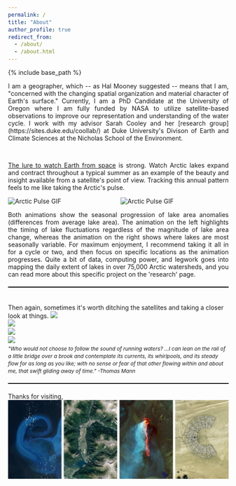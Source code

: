 ```yaml
---
permalink: /
title: "About"
author_profile: true
redirect_from: 
  - /about/
  - /about.html
---
```


{% include base_path %}
<p align="justify">
I am a geographer, which -- as Hal Mooney suggested -- means that I am, "concerned with the changing spatial organization and material character of Earth's surface."  Currently, I am a PhD Candidate at the University of Oregon where I am fully funded by NASA to utilize satellite-based observations to improve our representation and understanding of the water cycle. I work with my advisor Sarah Cooley and her [research group](https://sites.duke.edu/coollab/) at Duke University's Divison of Earth and Climate Sciences at the Nicholas School of the Environment.</p>
<br/>

<p align="justify">
<span style="font-size:1.0em;"><a href="/files/Earth-from-Space.pdf"> The lure to watch Earth from space</a> is strong.  Watch Arctic lakes expand and contract throughout a typical summer
  as an example of the beauty and insight available from a satellite's point of view. Tracking this annual pattern feels to me like taking the Arctic's pulse. 

<div style="display: flex; justify-content: center; gap: 10px;">
  <img src="/images/anom_z_12_circle.gif" width="450" alt="Arctic Pulse GIF">
  <img src="/images/anom_km_12_circle.gif" width="450" alt="Arctic Pulse GIF">
</div>

<p align="justify"><span style="font-size:1.0em;"> Both animations show the seasonal progression of lake area anomalies (differences from average lake area). The animation on the left highlights the timing of lake fluctuations regardless of the magnitude of lake area change, whereas the animation on the right shows where lakes are most seasonally variable. For maximum enjoyment, I recommend taking it all in for a cycle or two, and then focus on specific locations as the animation progresses. Quite a bit of data, computing power, and legwork goes into mapping the daily extent of lakes in over 75,000 Arctic watersheds, and you can read more about this specific project on the 'research' page.</span>
</p>

<hr style="height: 2px; background-color: black; border: none; margin: 20px 0;">
<br/>
<span style="font-size:1.0em;"> Then again, sometimes it's worth ditching the satellites and taking a closer look at things.</span>
<img src= '/images/chile/confluence_BW1.jpg'>
<br/>
<img src='/images/sweetCreekBanner2.jpg' > 
<br/>
<img src='/images/AlaskaBasin2.jpg' > 
<br/>
<img src='/images/rioFigueroabanner.jpg' > 
<br/>
<span style="font-size:0.85em;"><em>"Who would not choose to follow the sound of running waters? ...I can lean on the rail of a little bridge over a brook and contemplate its currents, its whirlpools, and its steady flow for as long as you like; with no sense or fear of that other flowing within and about me, that swift gliding away of time." -Thomas Mann</em> 
</span>
<hr style="height: 2px; background-color: black; border: none; margin: 20px 0;">
Thanks for visiting,<br/>
<img src="/images/Eric.png" style="display: block; margin: 0; padding: 0;">
